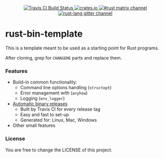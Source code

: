<!-- CHANGEME below -->
<p align="center">
  <a href="https://travis-ci.org/dpc/rust-bin-template">
      <img src="https://img.shields.io/travis/dpc/rust-bin-template/master.svg?style=flat-square" alt="Travis CI Build Status">
  </a>
  <a href="https://crates.io/crates/rust-bin-template">
      <img src="http://meritbadge.herokuapp.com/rust-bin-template?style=flat-square" alt="crates.io">
  </a>
  <a href="https://matrix.to/#/!VLOvTiaFrBYAYplQFW:mozilla.org">
    <img src="https://img.shields.io/matrix/rust:mozilla.org.svg?server_fqdn=matrix.org&style=flat-square" alt="#rust matrix channel">
  </a>
  <a href="https://gitter.im/rust-lang/rust">
    <img src="https://img.shields.io/gitter/room/rust-lang/rust.svg?style=flat-square" alt="rust-lang gitter channel">
  </a>
  <br>
</p>


<!-- CHANGEME -->
# rust-bin-template

This is a template meant to be used as a starting point for
Rust programs.

After cloning, grep for `CHANGEME` parts and replace them.

### Features

* Build-in common functionality:
    * Command line options handling (`structopt`)
    * Error management with (`anyhow`)
    * Logging (`env_logger`)
* [Automatic binary releases](//github.com/dpc/rust-bin-template/releases)
    * Built by Travis CI for every release tag
    * Easy and fast to set-up
    * Generated for: Linux, Mac, Windows
* Other small features

### License

You are free to change the LICENSE of this project.

